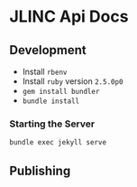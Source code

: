 # JLINC Api Docs


## Development

- Install `rbenv`
- Install `ruby` version `2.5.0p0`
- `gem install bundler`
- `bundle install`

### Starting the Server

```sh
bundle exec jekyll serve
```

## Publishing

